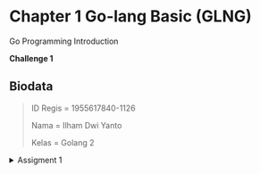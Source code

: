 # Chapter 1 Go-lang Basic (GLNG)
Go Programming Introduction

**Challenge 1**

## Biodata
> ID Regis = 1955617840-1126
> 
> Nama = Ilham Dwi Yanto
> 
> Kelas = Golang 2

<details><summary>Assigment 1</summary>
<p>

```ruby
package main

import "fmt"

func main() {
	var (
		i                    = 21
		j            bool    = true
		base16               = 15
		unicodeRusia         = 'Я'
		k            float64 = 123.456
	)
	// menampilkan nilai i
	fmt.Printf("%v\n", i)

	// menampilkan tipe data dari variabel i
	fmt.Printf("%T\n", i)

	// menampilkan tanda %
	fmt.Println("%")

	// menampilkan nilai boolean j : true
	fmt.Println(j)

	// menampilkan nilai base 2 dari i : 10101
	fmt.Printf("%b\n", i)

	// menampilkan nilai base 10 dari i : 21
	fmt.Println(i)

	// menampilkan nilai base 8 dari i : 25
	fmt.Printf("%o\n", i)

	// menampilkan nilai base 16 : f
	fmt.Printf("%x\n", base16)

	// menampilkan nilai base 16 : F
	fmt.Printf("%X\n", base16)

	// menampilkan unicode karakter Я : U+042F
	fmt.Printf("U+%04X\n", unicodeRusia)

	// menampilkan nilai variabel k float64 = 123.456
	fmt.Println(k)

	// menampilkan float : 123.456000
	fmt.Printf("%.6f\n", k)

	// menampilkan float scientific : 1.234560E+02
	fmt.Printf("%.6E\n", k)
}

```
![](<Output-Challenge 1.png?raw=true>)
</p>
</details>

